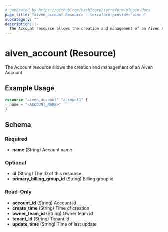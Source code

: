 ```yaml
---
# generated by https://github.com/hashicorp/terraform-plugin-docs
page_title: "aiven_account Resource - terraform-provider-aiven"
subcategory: ""
description: |-
  The Account resource allows the creation and management of an Aiven Account.
---
```


# aiven_account (Resource)

The Account resource allows the creation and management of an Aiven Account.

## Example Usage

```terraform
resource "aiven_account" "account1" {
  name = "<ACCOUNT_NAME>"
}
```

<!-- schema generated by tfplugindocs -->
## Schema

### Required

- **name** (String) Account name

### Optional

- **id** (String) The ID of this resource.
- **primary_billing_group_id** (String) Billing group id

### Read-Only

- **account_id** (String) Account id
- **create_time** (String) Time of creation
- **owner_team_id** (String) Owner team id
- **tenant_id** (String) Tenant id
- **update_time** (String) Time of last update


